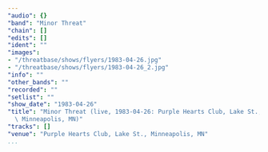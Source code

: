 ```yaml
---
"audio": {}
"band": "Minor Threat"
"chain": []
"edits": []
"ident": ""
"images":
- "/threatbase/shows/flyers/1983-04-26.jpg"
- "/threatbase/shows/flyers/1983-04-26_2.jpg"
"info": ""
"other_bands": ""
"recorded": ""
"setlist": ""
"show_date": "1983-04-26"
"title": "Minor Threat (live, 1983-04-26: Purple Hearts Club, Lake St.,\
  \ Minneapolis, MN)"
"tracks": []
"venue": "Purple Hearts Club, Lake St., Minneapolis, MN"
...
```

